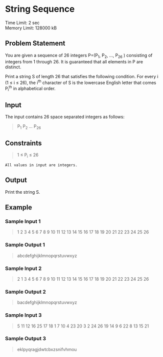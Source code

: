 # String Sequence
Time Limit: 2 sec<br>
Memory Limit: 128000 kB
## Problem Statement
You are given a sequence of 26 integers P=(P<sub>1</sub>, P<sub>2</sub>, …, P<sub>26</sub> ) consisting of integers from 1 through 26. It is guaranteed that all elements in P are distinct.

Print a string S of length 26 that satisfies the following condition. For every i (1 ≤ i ≤ 26), the i<sup>th</sup> character of S is the lowercase English letter that comes P<sub>i</sub><sup>th</sup> in alphabetical order.
## Input
The input contains 26 space separated integers as follows:
> P<sub>1</sub> P<sub>2</sub> ... P<sub>26</sub>

## Constraints
> 1 ≤ P<sub>i</sub> ≤ 26

`All values in input are integers.`
## Output
Print the string S.
## Example
### Sample Input 1
> 1 2 3 4 5 6 7 8 9 10 11 12 13 14 15 16 17 18 19 20 21 22 23 24 25 26
### Sample Output 1
> abcdefghijklmnopqrstuvwxyz

### Sample Input 2
> 2 1 3 4 5 6 7 8 9 10 11 12 13 14 15 16 17 18 19 20 21 22 23 24 25 26
### Sample Output 2
> bacdefghijklmnopqrstuvwxyz

### Sample Input 3
> 5 11 12 16 25 17 18 1 7 10 4 23 20 3 2 24 26 19 14 9 6 22 8 13 15 21
### Sample Output 3
> eklpyqragjdwtcbxzsnifvhmou
